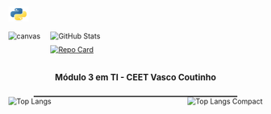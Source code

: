 <!-- Seção 1: Ícone Python -->
<div style="display: inline-block; text-align: center; margin-bottom: 20px;">
  <img align="center" alt="Python" height="30" width="40" src="https://raw.githubusercontent.com/devicons/devicon/master/icons/python/python-original.svg">
</div>

<!-- Seção 2: Imagem Gif à esquerda -->
<div style="display: flex; justify-content: flex-start; margin-bottom: 20px; width: 100%;">
  <img alt="canvas" src="https://github.com/user-attachments/assets/c1287bc7-6ec2-4f32-abae-1878f2dabcdd" style="max-width: 45%; height: auto; margin-right: 20px;">
  
  <!-- Seção 4: Estatísticas do GitHub -->
  <div style="display: flex; flex-direction: column; justify-content: space-between; max-width: 50%; height: auto;">
    <img src="https://github-readme-stats.vercel.app/api?username=ClerberJunior&theme=transparent&bg_color=000&border_color=30A3DC&show_icons=true&icon_color=30A3DC&title_color=E94D5F&text_color=FFF" 
         alt="GitHub Stats" style="max-width: 100%; height: auto; margin-bottom: 10px;">
    <a href="https://github.com/ClerberJunior/dio-lab-open-source">
      <img src="https://github-readme-stats.vercel.app/api/pin/?username=ClerberJunior&repo=dio-lab-open-source&bg_color=000&border_color=30A3DC&show_icons=true&icon_color=30A3DC&title_color=E94D5F&text_color=FFF" 
           alt="Repo Card" style="max-width: 100%; height: auto;">
    </a>
  </div>
</div>

<!-- Seção 3: Texto com borda -->
<div style="display: flex; justify-content: center; align-items: center; border-bottom: 2px solid; margin-top: 20px; padding-bottom: 10px; width: 80%; margin: auto;">
  <p style="font-size: 1.2em; font-weight: bold; text-align: center;">
    Módulo 3 em TI - CEET Vasco Coutinho
  </p>
</div>

<!-- Seção 5: Diagramas lado a lado -->
<div style="display: flex; justify-content: space-between; margin-bottom: 20px; width: 100%;">
  <img src="https://github-readme-stats-git-masterrstaa-rickstaa.vercel.app/api/top-langs/?username=ClerberJunior&bg_color=000&border_color=30A3DC&title_color=E94D5F&text_color=FFF" 
       alt="Top Langs" style="max-width: 48%; height: auto;">
  <img src="https://github-readme-stats-git-masterrstaa-rickstaa.vercel.app/api/top-langs/?username=ClerberJunior&layout=compact&bg_color=000&border_color=30A3DC&title_color=E94D5F&text_color=FFF" 
       alt="Top Langs Compact" style="max-width: 48%; height: auto;">
</div>

